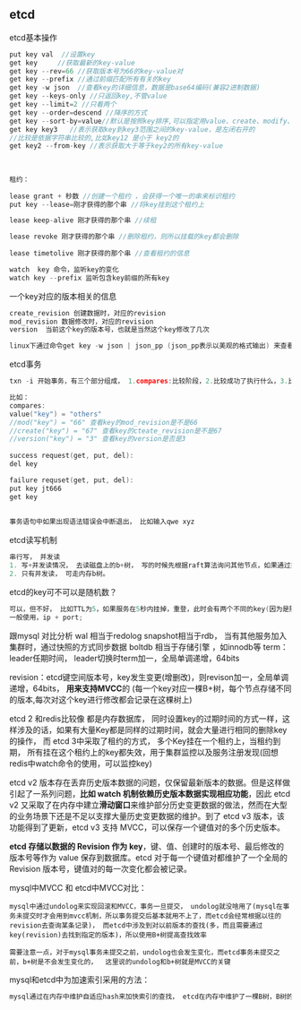 ## etcd

etcd基本操作

~~~c++
put key val  //设置key
get key		//获取最新的key-value
get key --rev=66 //获取版本号为66的key-value对
get key --prefix //通过前缀匹配所有有关的key
get key -w json  //查看key的详细信息，数据是base64编码(兼容2进制数据)
get key --keys-only //只返回key,不管value
get key --limit=2 //只看两个
get key --order=descend //降序的方式
get key --sort-by=value//默认是按照key排序,可以指定用value、create、modify、version进行排序
get key key3   //表示获取key到key3范围之间的key-value，是左闭右开的
//比较是依据字符串比较的,比如key12 是小于 key2的
get key2 --from-key //表示获取大于等于key2的所有key-value
  
  
  
租约：
    
lease grant + 秒数 //创建一个租约 ，会获得一个唯一的串来标识租约
put key --lease=刚才获得的那个串 //将key挂到这个租约上

lease keep-alive 刚才获得的那个串 //续租

lease revoke 刚才获得的那个串 //删除租约，则所以挂载的key都会删除
    
lease timetolive 刚才获得的那个串 //查看租约的信息

watch  key 命令，监听key的变化
watch key --prefix 监听包含key前缀的所有key
~~~

一个key对应的版本相关的信息

```c++
create_revision 创建数据时，对应的revision
mod_revision 数据修改时，对应的revision
version  当前这个key的版本号，也就是当然这个key修改了几次

linux下通过命令get key -w json | json_pp (json_pp表示以美观的格式输出) 来查看这些信息，其中还可以看到一个raft_term字段， 表示leader的选举次数
```

etcd事务

~~~c++
txn -i 开始事务，有三个部分组成， 1.compares:比较阶段，2.比较成功了执行什么，3.比较失败了执行什么

比如：
compares:
value("key") = "others"
//mod("key") = "66" 查看key的mod_revision是不是66
//create("key") = "67" 查看key的cteate_revision是不是67
//version("key") = "3" 查看key的version是否是3
    
success request(get, put, del):
del key

failure requset(get, put, del):
put key jt666
get key
 
 
事务语句中如果出现语法错误会中断退出， 比如输入qwe xyz
~~~

etcd读写机制

~~~c++
串行写， 并发读
1. 写+并发读情况， 去读磁盘上的b+树， 写的时候先根据raft算法询问其他节点，如果通过提交再记录wal日志，写到内存中的b树， 所以通过b+树访问到的磁盘数据不可能出现脏读， 和mysql中一样的利用mvcc解决不可重复读问题，对于幻读(读+读 或 读+写)，etcd是key-value结构，不会向mysql那样出现读+读(一会一条数据，一会多条数据)的幻读情况，并且etcd是直接把key对应的value覆盖,所以也不存在mysql中读+写的幻读情况(读的时候没有，后来又有了，造成insert失败)。
2. 只有并发读， 可走内存b树。
~~~

etcd的key可不可以是随机数？

~~~c
可以，但不好， 比如TTL为5，如果服务在5秒内挂掉，重登，此时会有两个不同的key(因为是随机数), 对应相同的value
一般使用，ip + port;
~~~



跟mysql 对比分析
wal 相当于redolog 
snapshot相当于rdb， 当有其他服务加入集群时，通过快照的方式同步数据
boltdb 相当于存储引擎 ，如innodb等
term：leader任期时间， leader切换时term加一，全局单调递增，64bits

revision：etcd键空间版本号，key发生变更(增删改)，则revison加一，全局单调递增，64bits， **用来支持MVCC**的  (每一个key对应一棵B+树，每个节点存储不同的版本,每次对这个key进行修改都会记录在这棵树上) 





etcd 2 和redis比较像
都是内存数据库， 同时设置key的过期时间的方式一样，这样涉及的话，如果有大量Key都是同样的过期时间，就会大量进行相同的删除key的操作，  而 etcd 3中采取了租约的方式， 多个Key挂在一个租约上，当租约到期， 所有挂在这个租约上的key都失效，用于集群监控以及服务注册发现(回想redis中watch命令的使用，可以监控key)

etcd v2 版本存在丢弃历史版本数据的问题，仅保留最新版本的数据。但是这样做引起了一系列问题，**比如 watch 机制依赖历史版本数据实现相应功能**，因此 etcd v2 又采取了在内存中建立**滑动窗口**来维护部分历史变更数据的做法，然而在大型的业务场景下还是不足以支撑大量历史变更数据的维护。到了 etcd v3 版本，该功能得到了更新，etcd v3 支持 MVCC，可以保存一个键值对的多个历史版本。

**etcd 存储以数据的 Revision 作为 key**，键、值、创建时的版本号、最后修改的版本号等作为 value 保存到数据库。etcd 对于每一个键值对都维护了一个全局的 Revision 版本号，键值对的每一次变化都会被记录。



mysql中MVCC 和 etcd中MVCC对比：

~~~
mysql中通过undolog来实现回滚和MVCC，事务一旦提交， undolog就没啥用了(mysql在事务未提交时才会用到mvcc机制，所以事务提交后基本就用不上了，而etcd会经常根据以往的revision去查询某条记录)， 而etcd中涉及到对以前版本的查找(多，而且需要通过key(revision)去找到指定的版本)，所以使用B+树提高查找效率

需要注意一点，对于mysql事务未提交之前，undolog也会发生变化，而etcd事务未提交之前，b+树是不会发生变化的，  这里说的undolog和b+树就是MVCC的关键
~~~



mysql和etcd中为加速索引采用的方法：

~~~c++
mysql通过在内存中维护自适应hash来加快索引的查找， etcd在内存中维护了一棵B树，B树的key为key，value为revision
~~~


